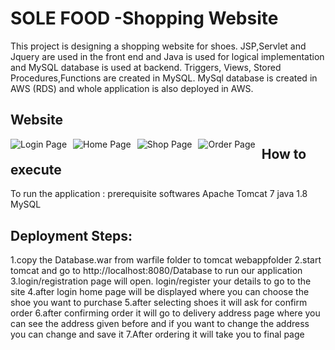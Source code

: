 # SOLE FOOD -Shopping Website
This project is designing a shopping website for shoes. JSP,Servlet and Jquery are used in 
the front end and Java is used for logical implementation and MySQL database is used 
at backend.  Triggers, Views, Stored Procedures,Functions are created in MySQL. MySql 
database is created in AWS (RDS) and whole application is also deployed in AWS.

## Website
<img src="images/login.png"
     alt="Login Page"
     style="float: left; margin-right: 10px;" />
<img src="images/home.png"
     alt="Home Page"
     style="float: left; margin-right: 10px;" />
<img src="images/shoe.png"
     alt="Shop Page"
     style="float: left; margin-right: 10px;" />
<img src="images/order.png"
     alt="Order Page"
     style="float: left; margin-right: 10px;" />


## How to execute
To run the application :
prerequisite softwares
Apache Tomcat 7
java 1.8
MySQL

## Deployment Steps:
1.copy the Database.war from warfile folder to tomcat webappfolder
2.start tomcat and go to http://localhost:8080/Database to run our application
3.login/registration page will open. login/register  your details to go to the site
4.after login home page will be displayed where you can choose the shoe you want to purchase
5.after selecting shoes it will ask for confirm order 
6.after confirming order it will go to delivery address page where you can see the address given before and if you want to change the address you can change and save it
7.After ordering it will take you to final page



